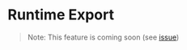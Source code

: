 # Runtime Export

> Note: This feature is coming soon (see [issue](https://github.com/atteneder/glTFast/issues/259))
